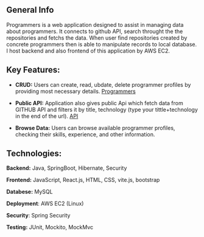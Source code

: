 ## General Info

Programmers is a web application designed to assist in managing data about programmers. It connects to github API, search throught the the repositories and fetchs the data. When user find repositories created by concrete programmers then is able to manipulate records to local database. I host backend and also frontend of this application by AWS EC2. 


## Key Features:

- **CRUD:** Users can create, read, ubdate, delete programmer profiles by providing most necessary details.
  [Programmers](http://ec2-3-126-250-109.eu-central-1.compute.amazonaws.com:81/Programmers/)
  
- **Public API:** Application also gives public Api which fetch data from GITHUB API and filters it by title, technology (type your tittle+technology in the end of the url).
  [API](http://ec2-3-126-250-109.eu-central-1.compute.amazonaws.com:8080/repos/Wheater+java)
  
- **Browse Data:** Users can browse available programmer profiles, checking their skills, experience, and other information.

## Technologies:

**Backend:** Java, SpringBoot, Hibernate, Security

**Frontend:** JavaScript, React.js, HTML, CSS, vite.js, bootstrap 

**Databese:** MySQL 

**Deployment**: AWS EC2 (Linux)

**Security**: Spring Security

**Testing:** JUnit, Mockito, MockMvc






